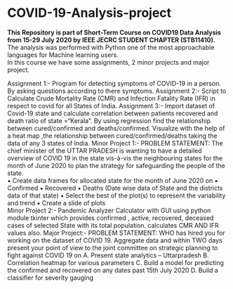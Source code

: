 # COVID-19-Analysis-project
<b>This Repository is part of Short-Term Course on COVID19 Data Analysis from 15-29 July 2020 by IEEE JECRC STUDENT CHAPTER (STB11410).</b><br>
The analysis was performed with Python one of the most approachable languages for Machine learning users.<br>
In this course we have some assignments, 2 minor projects and major project.<br>
 
 Assignment 1:-
      Program for detecting symptoms of COVID-19 in a person. By asking questions according to there symptoms.
 Assignment 2:-
      Script to Calculate Crude Mortality Rate (CMR) and Infection Fatality Rate (IFR) in respect to covid for all States of India.
 Assignment 3:-
      Import dataset of Covid-19 state and calculate correlation between patients recovered and death ratio of state =“Kerala”.
      By using regression find the relationship between cured/confirmed and deaths/confirmed.
      Visualize with the help of a heat map ,the relationship between cured/confirmed/deaths taking the data of any 3 states of India.
 Minor Project 1:-
      PROBLEM STATEMENT:
      The chief minister of the UTTAR PRADESH is wanting to have a detailed overview of COVID 19 in the state vis-à-vis the neighbouring states for the month of June 2020 to plan the strategy for safeguarding the people of the state.  
      ▪ Create data frames for allocated state for the month of June 2020 on ▪ Confirmed ▪ Recovered ▪ Deaths (Date wise data of State and the districts data of that state)
      ▪ Select the best of the plot(s) to represent the variability and trend 
      ▪ Create a slide of plots  
 Minor Project 2:-
      Pandemic Analyzer Calculator with GUI using python module tkinter which provides confirmed , active, recovered, deceased cases of selected State with its total population.
      calculates CMR AND IFR values also.
 Major Project:-
      PROBLEM STATEMENT:
      WHO has hired you for working on the dataset of COVID 19. Aggregate data and within TWO days present your point of view to the joint committee on strategic planning to fight against COVID 19 on
      A. Present state analytics – Uttarpradesh
      B. Correlation heatmap for various parameters
      C. Build a model for predicting the confirmed and recovered on any dates past 15th July 2020
      D. Build a classifier for severity gauging

